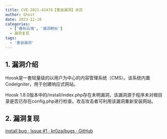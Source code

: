 ```yaml
---
title: CVE-2021-43478【重装漏洞】未完
author: Ghost
date: 2023-12-10
categories:
  - ['春秋云境', '漏洞靶标']
  - 漏洞复现
tags:
  - '重装漏洞'
---
```


## 1. 漏洞介绍

Hoosk是一套轻量级的以用户为中心的内容管理系统（CMS）。该系统内置Codelgniter，用于创建响应式网站。

Hoosk 1.8.0版本中的/install/index.php存在未明漏洞，该漏洞源于程序未对根目录是否已存在config.php进行检查。攻击攻击者可利用该漏洞重新安装网站。

## 2. 漏洞复现

[install bug · Issue #1 · kr0za/bugs · GitHub](https://github.com/kr0za/bugs/issues/1)
